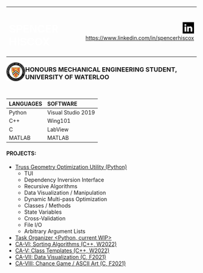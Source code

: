 <table>
<tr align="right">
    <td align="left"><h1><a href="https://www.linkedin.com/in/spencerhiscox/" style="color: white; text-decoration: none">SPENCER HISCOX</a></h1></td>
    <td align="right"><a href="https://www.linkedin.com/in/spencerhiscox/"><img src="linkedIn_logo3.jpg" style="float" height="30" width="30">https://www.linkedin.com/in/spencerhiscox</a></td>
</tr>    
</table>
 

<!--![crest](University_of_Waterloo_seal.svg.png){width=150 height=150}-->
<a href="https://uwaterloo.ca/engineering/"><img style="float" src="University_of_Waterloo_seal.svg.png" height="50" width="50" align="left"></a><h3>HONOURS MECHANICAL ENGINEERING STUDENT, UNIVERSITY OF WATERLOO</h3><br />

| LANGUAGES | SOFTWARE |
| :---      | :---     |
| Python   | Visual Studio 2019 |
| C++      | Wing101 |
| C        | LabView |
| MATLAB   | MATLAB |


#### PROJECTS:
- [Truss Geometry Optimization Utility (Python)](https://github.com/spencerhiscox/TRUSS-ty-CALC/blob/master/TRUSS-ty-CALC_v1.3.4.py)
    - TUI
    - Dependency Inversion Interface
    - Recursive Algorithms
    - Data Visualization / Manipulation
    - Dynamic Multi-pass Optimization
    - Classes / Methods
    - State Variables
    - Cross-Validation
    - File I/O
    - Arbitrary Argument Lists
- [Task Organizer <Python, current WIP>](https://github.com/spencerhiscox/dates_viewer)
- [CA-VI: Sorting Algorithms (C++, W2022)](https://github.com/spencerhiscox/LinkedList-InsertionSort-BIT2400)
- [CA-V: Class Templates (C++, W2022)](https://github.com/spencerhiscox/ClassTemplates-BIT2400)
- [CA-VII: Data Visualization (C, F2021)](https://github.com/spencerhiscox/C_data_vis_y1_assignment_7)
- [CA-VIII: Chance Game / ASCII Art (C, F2021)](https://github.com/spencerhiscox/C_game_y1_assignment_8)

<!--
**InochiFumetsu/InochiFumetsu** is a ✨ _special_ ✨ repository because its `README.md` (this file) appears on your GitHub profile.

Here are some ideas to get you started:

- 🔭 I’m currently working on ...
- 🌱 I’m currently learning ...
- 👯 I’m looking to collaborate on ...
- 🤔 I’m looking for help with ...
- 💬 Ask me about ...
- 📫 How to reach me: ...
- 😄 Pronouns: ...
- ⚡ Fun fact: ...
-->
